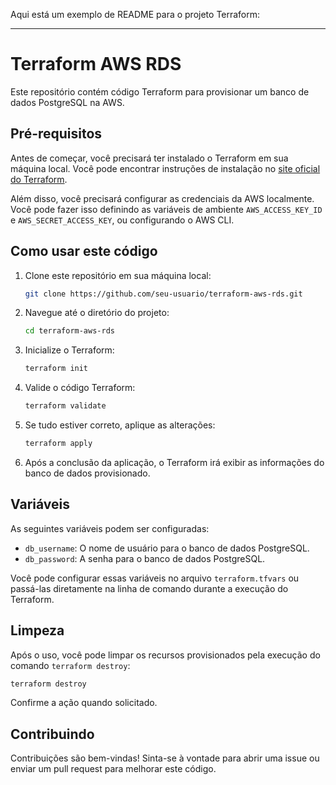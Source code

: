 Aqui está um exemplo de README para o projeto Terraform:

---

# Terraform AWS RDS

Este repositório contém código Terraform para provisionar um banco de dados PostgreSQL na AWS.

## Pré-requisitos

Antes de começar, você precisará ter instalado o Terraform em sua máquina local. Você pode encontrar instruções de instalação no [site oficial do Terraform](https://learn.hashicorp.com/tutorials/terraform/install-cli).

Além disso, você precisará configurar as credenciais da AWS localmente. Você pode fazer isso definindo as variáveis de ambiente `AWS_ACCESS_KEY_ID` e `AWS_SECRET_ACCESS_KEY`, ou configurando o AWS CLI.

## Como usar este código

1. Clone este repositório em sua máquina local:

    ```bash
    git clone https://github.com/seu-usuario/terraform-aws-rds.git
    ```

2. Navegue até o diretório do projeto:

    ```bash
    cd terraform-aws-rds
    ```

3. Inicialize o Terraform:

    ```bash
    terraform init
    ```

4. Valide o código Terraform:

    ```bash
    terraform validate
    ```

5. Se tudo estiver correto, aplique as alterações:

    ```bash
    terraform apply
    ```

6. Após a conclusão da aplicação, o Terraform irá exibir as informações do banco de dados provisionado. 

## Variáveis

As seguintes variáveis podem ser configuradas:

- `db_username`: O nome de usuário para o banco de dados PostgreSQL.
- `db_password`: A senha para o banco de dados PostgreSQL.

Você pode configurar essas variáveis no arquivo `terraform.tfvars` ou passá-las diretamente na linha de comando durante a execução do Terraform.

## Limpeza

Após o uso, você pode limpar os recursos provisionados pela execução do comando `terraform destroy`:

```bash
terraform destroy
```

Confirme a ação quando solicitado.

## Contribuindo

Contribuições são bem-vindas! Sinta-se à vontade para abrir uma issue ou enviar um pull request para melhorar este código.